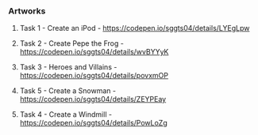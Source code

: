 ### Artworks

1. Task 1 - Create an iPod - https://codepen.io/sggts04/details/LYEgLpw

2. Task 2 - Create Pepe the Frog - https://codepen.io/sggts04/details/wvBYYyK

3. Task 3 - Heroes and Villains - https://codepen.io/sggts04/details/povxmOP


5. Task 5 - Create a Snowman - https://codepen.io/sggts04/details/ZEYPEay

4. Task 4 - Create a Windmill - https://codepen.io/sggts04/details/PowLoZg

